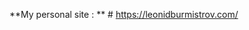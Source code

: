 **My personal site : ** # https://leonidburmistrov.com/

<a href="https://github.com/hryhorenkolab"></a>



# 
